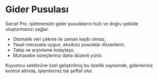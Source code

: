 # Gider Pusulası

Sarraf Pro, işletmenizin gider pusulalarını hızlı ve doğru şekilde oluşturmanızı sağlar.

* Otomatik veri çekme ile zaman kaybı olmaz,
* Yasal mevzuata uygun, eksiksiz pusulalar düzenlenir,
* Takip ve arşivleme kolaylaşır,
* Muhasebe süreçleriniz daha düzenli yürür.

Kuyumcu sektörüne özel geliştirilmiş bu özellik sayesinde, giderleriniz kontrol altında, işlemleriniz ise şeffaf olur.
